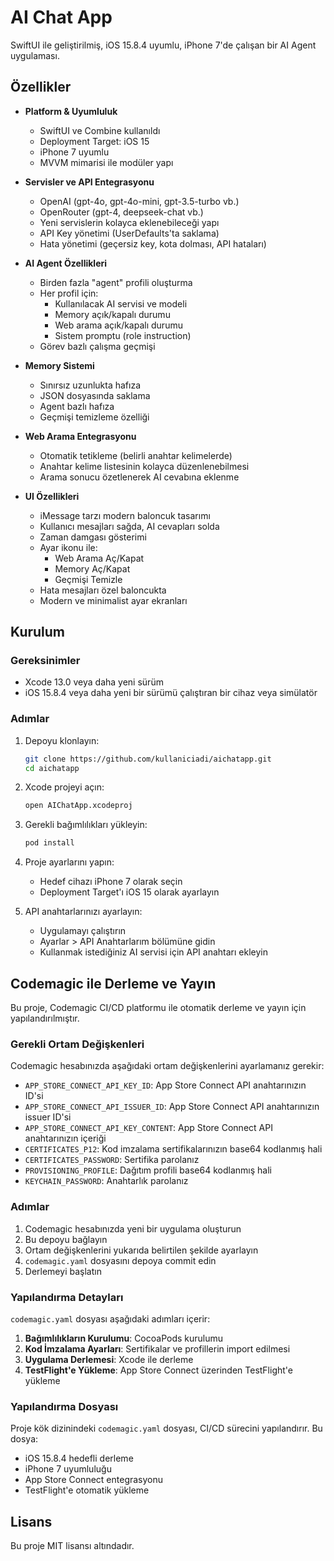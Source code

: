 # AI Chat App

SwiftUI ile geliştirilmiş, iOS 15.8.4 uyumlu, iPhone 7'de çalışan bir AI Agent uygulaması.

## Özellikler

- **Platform & Uyumluluk**
  - SwiftUI ve Combine kullanıldı
  - Deployment Target: iOS 15
  - iPhone 7 uyumlu
  - MVVM mimarisi ile modüler yapı

- **Servisler ve API Entegrasyonu**
  - OpenAI (gpt-4o, gpt-4o-mini, gpt-3.5-turbo vb.)
  - OpenRouter (gpt-4, deepseek-chat vb.)
  - Yeni servislerin kolayca eklenebileceği yapı
  - API Key yönetimi (UserDefaults'ta saklama)
  - Hata yönetimi (geçersiz key, kota dolması, API hataları)

- **AI Agent Özellikleri**
  - Birden fazla "agent" profili oluşturma
  - Her profil için:
    - Kullanılacak AI servisi ve modeli
    - Memory açık/kapalı durumu
    - Web arama açık/kapalı durumu
    - Sistem promptu (role instruction)
  - Görev bazlı çalışma geçmişi

- **Memory Sistemi**
  - Sınırsız uzunlukta hafıza
  - JSON dosyasında saklama
  - Agent bazlı hafıza
  - Geçmişi temizleme özelliği

- **Web Arama Entegrasyonu**
  - Otomatik tetikleme (belirli anahtar kelimelerde)
  - Anahtar kelime listesinin kolayca düzenlenebilmesi
  - Arama sonucu özetlenerek AI cevabına eklenme

- **UI Özellikleri**
  - iMessage tarzı modern baloncuk tasarımı
  - Kullanıcı mesajları sağda, AI cevapları solda
  - Zaman damgası gösterimi
  - Ayar ikonu ile:
    - Web Arama Aç/Kapat
    - Memory Aç/Kapat
    - Geçmişi Temizle
  - Hata mesajları özel baloncukta
  - Modern ve minimalist ayar ekranları

## Kurulum

### Gereksinimler
- Xcode 13.0 veya daha yeni sürüm
- iOS 15.8.4 veya daha yeni bir sürümü çalıştıran bir cihaz veya simülatör

### Adımlar

1. Depoyu klonlayın:
   ```bash
   git clone https://github.com/kullaniciadi/aichatapp.git
   cd aichatapp
   ```

2. Xcode projeyi açın:
   ```bash
   open AIChatApp.xcodeproj
   ```

3. Gerekli bağımlılıkları yükleyin:
   ```bash
   pod install
   ```

4. Proje ayarlarını yapın:
   - Hedef cihazı iPhone 7 olarak seçin
   - Deployment Target'ı iOS 15 olarak ayarlayın

5. API anahtarlarınızı ayarlayın:
   - Uygulamayı çalıştırın
   - Ayarlar > API Anahtarlarım bölümüne gidin
   - Kullanmak istediğiniz AI servisi için API anahtarı ekleyin

## Codemagic ile Derleme ve Yayın

Bu proje, Codemagic CI/CD platformu ile otomatik derleme ve yayın için yapılandırılmıştır.

### Gerekli Ortam Değişkenleri

Codemagic hesabınızda aşağıdaki ortam değişkenlerini ayarlamanız gerekir:

- `APP_STORE_CONNECT_API_KEY_ID`: App Store Connect API anahtarınızın ID'si
- `APP_STORE_CONNECT_API_ISSUER_ID`: App Store Connect API anahtarınızın issuer ID'si
- `APP_STORE_CONNECT_API_KEY_CONTENT`: App Store Connect API anahtarınızın içeriği
- `CERTIFICATES_P12`: Kod imzalama sertifikalarınızın base64 kodlanmış hali
- `CERTIFICATES_PASSWORD`: Sertifika parolanız
- `PROVISIONING_PROFILE`: Dağıtım profili base64 kodlanmış hali
- `KEYCHAIN_PASSWORD`: Anahtarlık parolanız

### Adımlar

1. Codemagic hesabınızda yeni bir uygulama oluşturun
2. Bu depoyu bağlayın
3. Ortam değişkenlerini yukarıda belirtilen şekilde ayarlayın
4. `codemagic.yaml` dosyasını depoya commit edin
5. Derlemeyi başlatın

### Yapılandırma Detayları

`codemagic.yaml` dosyası aşağıdaki adımları içerir:

1. **Bağımlılıkların Kurulumu**: CocoaPods kurulumu
2. **Kod İmzalama Ayarları**: Sertifikalar ve profillerin import edilmesi
3. **Uygulama Derlemesi**: Xcode ile derleme
4. **TestFlight'e Yükleme**: App Store Connect üzerinden TestFlight'e yükleme

### Yapılandırma Dosyası

Proje kök dizinindeki `codemagic.yaml` dosyası, CI/CD sürecini yapılandırır. Bu dosya:
- iOS 15.8.4 hedefli derleme
- iPhone 7 uyumluluğu
- App Store Connect entegrasyonu
- TestFlight'e otomatik yükleme

## Lisans

Bu proje MIT lisansı altındadır.
